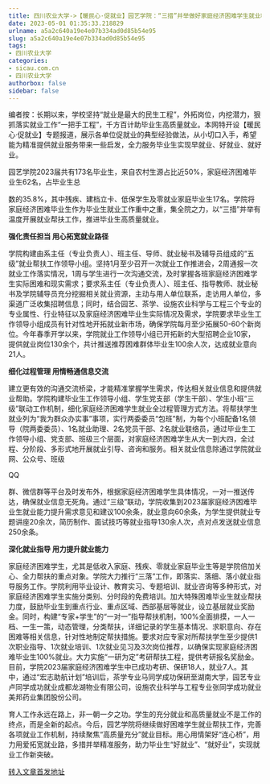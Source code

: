 ```yaml
---
title: 四川农业大学->【暖民心·促就业】园艺学院：“三措”并举做好家庭经济困难学生就业精准帮扶 | sicau.com.cn
date: 2023-05-01 01:35:33.218829
urlname: a5a2c640a19e4e07b334ad0d85b54e95
slug: a5a2c640a19e4e07b334ad0d85b54e95
tags: 
- 四川农业大学
categories:
- sicau.com.cn
- 四川农业大学
authorbox: false
sidebar: false
---
```

编者按：长期以来，学校坚持“就业是最大的民生工程”，外拓岗位，内挖潜力，狠抓落实就业工作“一把手工程”，千方百计助毕业生高质量就业。本网特开设【暖民心·促就业】专题报道，展示各单位促就业的典型经验做法，从小切口入手，希望能为精准提供就业服务带来一些启发，全力服务毕业生实现早就业、好就业、就好业。

园艺学院2023届共有173名毕业生，来自农村生源占比近50%，家庭经济困难毕业生62名，占毕业生总
<!--more-->
数的35.8%，其中残疾、建档立卡、低保学生及零就业家庭毕业生17名。学院将家庭经济困难毕业生作为毕业生就业工作重中之重，集全院之力，以“三措”并举有温度开展就业帮扶工作，推进毕业生高质量就业。

**强化责任担当 用心拓宽就业路径**

学院构建由系主任（专业负责人）、班主任、导师、就业秘书及辅导员组成的“五级”就业帮扶工作领导小组。坚持1月至少召开一次就业工作推进会，2周通报一次就业工作落实情况，1周与学生进行一次沟通交流，及时掌握各班家庭经济困难学生实际困难和现实需求；要求系主任（专业负责人）、班主任、指导教师、就业秘书及学院辅导员充分挖掘相关就业资源，主动与用人单位联系，走访用人单位，多渠道广泛收集招聘信息；同时，结合园艺、茶学、设施农业科学与工程三个专业的专业属性、行业特征以及家庭经济困难毕业生实际情况及需求，学院要求毕业生工作领导小组成员有针对性地开拓就业新市场，确保学院每月至少拓展50-60个新岗位。今年春季开学以来，学院就业工作领导小组已开拓新的大型招聘企业10家，提供就业岗位130余个，共计推送推荐困难群体毕业生100余人次，达成就业意向21人。

**细化过程管理 用情畅通信息交流**

建立更有效的沟通交流桥梁，才能精准掌握学生需求，传达相关就业信息和提供就业帮助。学院构建毕业生工作领导小组、学生党支部（学生干部）、学生小班“三级”联动工作机制，细化家庭经济困难学生就业全过程管理方式方法。将帮扶学生就业列为“我为群众办实事”事项，实行两委委员“包班”制，为每个小班配备1名领导（院两委委员）、1名就业助理、2名党员干部、2名就业联络员，通过毕业生工作领导小组、党支部、班级三个层面，对家庭经济困难学生从大一到大四，全过程、分阶段、多形式地开展就业引导、咨询和服务。相关就业信息除通过学院就业网、公众号、班级

QQ

群、微信群等平台及时发布外，根据家庭经济困难学生具体情况，一对一推送传达，确保就业信息无死角。通过“三级”联动，学院收集到2023届家庭经济困难毕业生就业能力提升需求意见和建议100余条，就业意向60余条，为学生提供就业专题讲座20余次，简历制作、面试技巧等就业指导130余人次，点对点发送就业信息250余条。

**深化就业指导 用力提升就业能力**

家庭经济困难学生，尤其是低收入家庭、残疾、零就业家庭毕业生等是学院倍加关心、全力帮扶的重点对象。学院大力推行“三落”工作，即落实、落细、落小就业指导服务工作。学院利用毕业设计、教育实习、专题培训、就业咨询等多种形式，对家庭经济困难学生实施分类别、分时段的免费培训。加大特殊困难毕业生就业帮扶力度，鼓励毕业生到重点行业、重点区域、西部基层等就业，设立基层就业奖励金。同时，构建“专家+学生”的“一对一”指导帮扶机制，100%全面排摸，一人一档、一生一策，动态管理，分类帮扶，详细记录的学生基本情况、求职意向、存在困难等相关信息，针对性地制定帮扶措施。要求对应专家对所帮扶学生至少提供1次职业指导、1次就业培训、1次就业见习及3次岗位推荐，以确保实现家庭经济困难毕业生100%就业。大力实施“一研为定”考研帮扶工程，提供考研报名奖励金。目前，学院2023届家庭经济困难学生中已成功考研、保研18人，就业7人。其中，通过“宏志助航计划”培训后，茶学专业马同学成功保研至湖南大学，园艺专业卢同学成功就业成都龙湖物业有限公司，设施农业科学与工程专业张同学成功就业美邦药业集团股份公司。

育人工作永远在路上，非一朝一夕之功。学生的充分就业和高质量就业不是工作的终点，而是全新的起点。今后，园艺学院将继续做好困难学生就业帮扶工作，完善各项就业工作机制，持续聚焦“高质量充分”就业目标。用心用情架好“连心桥”，用力用爱拓宽就业路，多措并举精准服务，助力毕业生“好就业”、“就好业”，实现就业工作新突破。



[转入文章首发地址](https://news.sicau.edu.cn/info/1135/71985.htm)